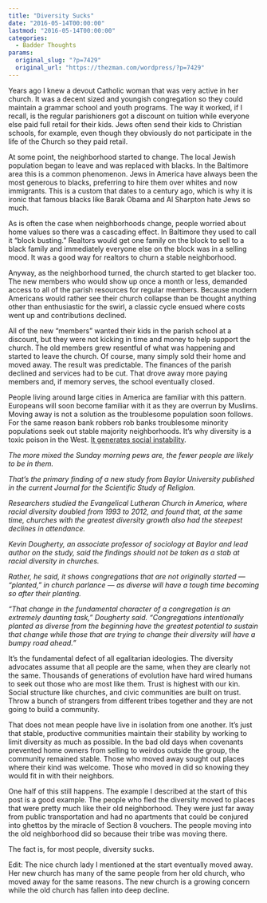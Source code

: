 ```yaml
---
title: "Diversity Sucks"
date: "2016-05-14T00:00:00"
lastmod: "2016-05-14T00:00:00"
categories:
  - Badder Thoughts
params:
  original_slug: "?p=7429"
  original_url: "https://thezman.com/wordpress/?p=7429"
---
```


Years ago I knew a devout Catholic woman that was very active in her
church. It was a decent sized and youngish congregation so they could
maintain a grammar school and youth programs. The way it worked, if I
recall, is the regular parishioners got a discount on tuition while
everyone else paid full retail for their kids. Jews often send their
kids to Christian schools, for example, even though they obviously do
not participate in the life of the Church so they paid retail.

At some point, the neighborhood started to change. The local Jewish
population began to leave and was replaced with blacks. In the Baltimore
area this is a common phenomenon. Jews in America have always been the
most generous to blacks, preferring to hire them over whites and now
immigrants. This is a custom that dates to a century ago, which is why
it is ironic that famous blacks like Barak Obama and Al Sharpton hate
Jews so much.

As is often the case when neighborhoods change, people worried about
home values so there was a cascading effect. In Baltimore they used to
call it “block busting.” Realtors would get one family on the block to
sell to a black family and immediately everyone else on the block was in
a selling mood. It was a good way for realtors to churn a stable
neighborhood.

Anyway, as the neighborhood turned, the church started to get blacker
too. The new members who would show up once a month or less, demanded
access to all of the parish resources for regular members. Because
modern Americans would rather see their church collapse than be thought
anything other than enthusiastic for the swirl, a classic cycle ensued
where costs went up and contributions declined.

All of the new “members” wanted their kids in the parish school at a
discount, but they were not kicking in time and money to help support
the church. The old members grew resentful of what was happening and
started to leave the church. Of course, many simply sold their home and
moved away. The result was predictable. The finances of the parish
declined and services had to be cut. That drove away more paying members
and, if memory serves, the school eventually closed.

People living around large cities in America are familiar with this
pattern. Europeans will soon become familiar with it as they are overrun
by Muslims. Moving away is not a solution as the troublesome population
soon follows. For the same reason bank robbers rob banks troublesome
minority populations seek out stable majority neighborhoods. It’s why
diversity is a toxic poison in the West. <a
href="http://www.deseretnews.com/article/865653990/Study-Changes-in-racial-composition-leads-to-decline-in-church-attendance.html?pg=all"
rel="noopener" target="_blank">It generates social instability</a>.

*The more mixed the Sunday morning pews are, the fewer people are likely
to be in them.*

*That’s the primary finding of a new study from Baylor University
published in the current Journal for the Scientific Study of Religion.*

*Researchers studied the Evangelical Lutheran Church in America, where
racial diversity doubled from 1993 to 2012, and found that, at the same
time, churches with the greatest diversity growth also had the steepest
declines in attendance.*

*Kevin Dougherty, an associate professor of sociology at Baylor and lead
author on the study, said the findings should not be taken as a stab at
racial diversity in churches.*

*Rather, he said, it shows congregations that are not originally started
— “planted,” in church parlance — as diverse will have a tough time
becoming so after their planting.*

*“That change in the fundamental character of a congregation is an
extremely daunting task,” Dougherty said. “Congregations intentionally
planted as diverse from the beginning have the greatest potential to
sustain that change while those that are trying to change their
diversity will have a bumpy road ahead.”*

It’s the fundamental defect of all egalitarian ideologies. The diversity
advocates assume that all people are the same, when they are clearly not
the same. Thousands of generations of evolution have hard wired humans
to seek out those who are most like them. Trust is highest with our kin.
Social structure like churches, and civic communities are built on
trust. Throw a bunch of strangers from different tribes together and
they are not going to build a community.

That does not mean people have live in isolation from one another. It’s
just that stable, productive communities maintain their stability by
working to limit diversity as much as possible. In the bad old days when
covenants prevented home owners from selling to weirdos outside the
group, the community remained stable. Those who moved away sought out
places where their kind was welcome. Those who moved in did so knowing
they would fit in with their neighbors.

One half of this still happens. The example I described at the start of
this post is a good example. The people who fled the diversity moved to
places that were pretty much like their old neighborhood. They were just
far away from public transportation and had no apartments that could be
conjured into ghettos by the miracle of Section 8 vouchers. The people
moving into the old neighborhood did so because their tribe was moving
there.

The fact is, for most people, diversity sucks.

Edit: The nice church lady I mentioned at the start eventually moved
away. Her new church has many of the same people from her old church,
who moved away for the same reasons. The new church is a growing concern
while the old church has fallen into deep decline.
